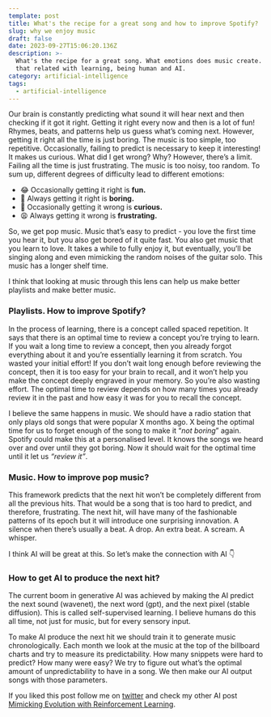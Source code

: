 ```yaml
---
template: post
title: What's the recipe for a great song and how to improve Spotify?
slug: why we enjoy music
draft: false
date: 2023-09-27T15:06:20.136Z
description: >-
  What's the recipe for a great song. What emotions does music create. How is
  that related with learning, being human and AI.
category: artificial-intelligence
tags:
  - artificial-intelligence
---
```

Our brain is constantly predicting what sound it will hear next and then checking if it got it right. Getting it right every now and then is a lot of fun! Rhymes, beats, and patterns help us guess what’s coming next. However, getting it right all the time is just boring. The music is too simple, too repetitive. Occasionally, failing to predict is necessary to keep it interesting! It makes us curious. What did I get wrong? Why? However, there’s a limit. Failing all the time is just frustrating. The music is too noisy, too random. To sum up, different degrees of difficulty lead to different emotions:

- 😂 Occasionally getting it right is **fun.** 
- 🥱 Always getting it right is **boring.**
- 👀 Occasionally getting it wrong is **curious.**
- 😩 Always getting it wrong is **frustrating.**

So, we get pop music. Music that’s easy to predict - you love the first time you hear it, but you also get bored of it quite fast. You also get music that you learn to love. It takes a while to fully enjoy it, but eventually, you’ll be singing along and even mimicking the random noises of the guitar solo. This music has a longer shelf time.

I think that looking at music through this lens can help us make better playlists and make better music.

### Playlists. How to improve Spotify?

In the process of learning, there is a concept called spaced repetition. It says that there is an optimal time to review a concept you’re trying to learn. If you wait a long time to review a concept, then you already forgot everything about it and you’re essentially learning it from scratch. You wasted your initial effort! If you don’t wait long enough before reviewing the concept, then it is too easy for your brain to recall, and it won’t help you make the concept deeply  engraved in your memory. So you’re also wasting effort. The optimal time to review depends on how many times you already review it in the past and how easy it was for you to recall the concept.

I believe the same happens in music. We should have a radio station that only plays old songs that were popular X months ago. X being the optimal time for us to forget enough of the song to make it “*not boring*” again. Spotify could make this at a personalised level. It knows the songs we heard over and over until they got boring. Now it should wait for the optimal time until it let us *“review it”*.

### Music. How to improve pop music?

This framework predicts that the next hit won’t be completely different from all the previous hits. That would be a song that is too hard to predict, and therefore, frustrating. The next hit, will have many of the fashionable patterns of its epoch but it will introduce one surprising innovation. A silence when there’s usually a beat. A drop. An extra beat. A scream. A whisper.

I think AI will be great at this. So let’s make the connection with AI 👇

### How to get AI to produce the next hit?

The current boom in generative AI was achieved by making the AI predict the next sound (wavenet), the next word (gpt), and the next pixel (stable diffusion). This is called self-supervised learning. I believe humans do this all time, not just for music, but for every sensory input.

To make AI produce the next hit we should train it to generate music chronologically. Each month we look at the music at the top of the billboard charts and try to measure its predictability. How many snippets were hard to predict? How many were easy? We try to figure out what’s the optimal amount of unpredictability to have in a song. We then make our AI output songs with those parameters.

If you liked this post follow me on [twitter](https://twitter.com/joaoabrantis) and check my other AI post [Mimicking Evolution with Reinforcement Learning](mimicking-evolution-with-reinforcement-learning/).
